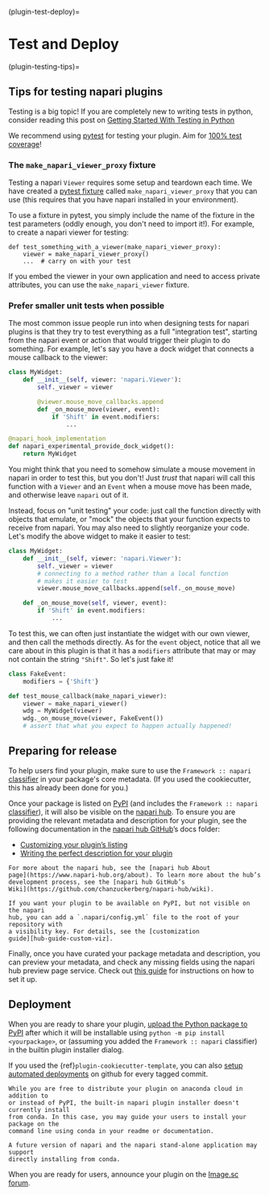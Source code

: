 (plugin-test-deploy)=

# Test and Deploy

(plugin-testing-tips)=

## Tips for testing napari plugins

Testing is a big topic!  If you are completely new to writing tests in python,
consider reading this post on [Getting Started With Testing in
Python](https://realpython.com/python-testing/)

We recommend using
[pytest](https://docs.pytest.org/en/6.2.x/getting-started.html) for testing your
plugin. Aim for [100% test coverage](./best_practices.md#how-to-check-test-coverage)!

### The `make_napari_viewer_proxy` fixture

Testing a napari `Viewer` requires some setup and teardown each time.  We have
created a [pytest fixture](https://docs.pytest.org/en/6.2.x/fixture.html) called
`make_napari_viewer_proxy` that you can use (this requires that you have napari
installed in your environment).

To use a fixture in pytest, you simply include the name of the fixture in the
test parameters (oddly enough, you don't need to import it!).  For example, to
create a napari viewer for testing:

```
def test_something_with_a_viewer(make_napari_viewer_proxy):
    viewer = make_napari_viewer_proxy()
    ...  # carry on with your test
```

If you embed the viewer in your own application and need to access private attributes,
you can use the `make_napari_viewer` fixture.

### Prefer smaller unit tests when possible

The most common issue people run into when designing tests for napari plugins is
that they try to test everything as a full "integration test", starting from the
napari event or action that would trigger their plugin to do something.  For
example, let's say you have a dock widget that connects a mouse callback to the
viewer:

```py
class MyWidget:
    def __init__(self, viewer: 'napari.Viewer'):
        self._viewer = viewer

        @viewer.mouse_move_callbacks.append
        def _on_mouse_move(viewer, event):
            if 'Shift' in event.modifiers:
                ...

@napari_hook_implementation
def napari_experimental_provide_dock_widget():
    return MyWidget
```

You might think that you need to somehow simulate a mouse movement in napari in
order to test this, but you don't! Just *trust* that napari will call this
function with a `Viewer` and an `Event` when a mouse move has been made, and
otherwise leave `napari` out of it.

Instead, focus on "unit testing" your code: just call the function directly with
objects that emulate, or "mock" the objects that your function expects to
receive from napari. You may also need to slightly reorganize your code.  Let's
modify the above widget to make it easier to test:

```py
class MyWidget:
    def __init__(self, viewer: 'napari.Viewer'):
        self._viewer = viewer
        # connecting to a method rather than a local function
        # makes it easier to test
        viewer.mouse_move_callbacks.append(self._on_mouse_move)

    def _on_mouse_move(self, viewer, event):
        if 'Shift' in event.modifiers:
            ...
```

To test this, we can often just instantiate the widget with our own viewer, and
then call the methods directly. As for the `event` object, notice that all we
care about in this plugin is that it has a `modifiers` attribute that may or may
not contain the string `"Shift"`.  So let's just fake it!

```py
class FakeEvent:
    modifiers = {'Shift'}

def test_mouse_callback(make_napari_viewer):
    viewer = make_napari_viewer()
    wdg = MyWidget(viewer)
    wdg._on_mouse_move(viewer, FakeEvent())
    # assert that what you expect to happen actually happened!
```

## Preparing for release

To help users find your plugin, make sure to use the `Framework :: napari`
[classifier] in your package's core metadata. (If you used the cookiecutter,
this has already been done for you.)

Once your package is listed on [PyPI] (and includes the `Framework :: napari`
[classifier]), it will also be visible on the [napari
hub](https://napari-hub.org/). To ensure you are providing the relevant metadata and
description for your plugin, see the following documentation in the [napari hub
GitHub](https://github.com/chanzuckerberg/napari-hub/tree/main/docs)’s docs
folder:

- [Customizing your plugin’s
  listing](https://github.com/chanzuckerberg/napari-hub/blob/main/docs/customizing-plugin-listing.md)
- [Writing the perfect description for your
  plugin](https://github.com/chanzuckerberg/napari-hub/blob/main/docs/writing-the-perfect-description.md)

```{admonition} The hub
For more about the napari hub, see the [napari hub About
page](https://www.napari-hub.org/about). To learn more about the hub’s
development process, see the [napari hub GitHub’s
Wiki](https://github.com/chanzuckerberg/napari-hub/wiki).

If you want your plugin to be available on PyPI, but not visible on the napari
hub, you can add a `.napari/config.yml` file to the root of your repository with
a visibility key. For details, see the [customization
guide][hub-guide-custom-viz].
```

Finally, once you have curated your package metadata and description, you can
preview your metadata, and check any missing fields using the
napari hub preview page service. Check out [this guide](https://github.com/chanzuckerberg/napari-hub/blob/main/docs/setting-up-preview.md) for instructions on how to set it up.

## Deployment

When you are ready to share your plugin, [upload the Python package to
PyPI][pypi-upload] after which it will be installable using `python -m pip install <yourpackage>`, or (assuming you added the `Framework :: napari` classifier)
in the builtin plugin installer dialog.

If you used the {ref}`plugin-cookiecutter-template`, you can also
[setup automated deployments][autodeploy] on github for every tagged commit.

```{admonition} What about conda?
While you are free to distribute your plugin on anaconda cloud in addition to
or instead of PyPI, the built-in napari plugin installer doesn't currently install
from conda. In this case, you may guide your users to install your package on the
command line using conda in your readme or documentation.

A future version of napari and the napari stand-alone application may support
directly installing from conda.
```

When you are ready for users, announce your plugin on the [Image.sc
forum](https://forum.image.sc/tag/napari).

[autodeploy]: https://github.com/napari/cookiecutter-napari-plugin#set-up-automatic-deployments
[classifier]: https://pypi.org/classifiers/
[pypi]: https://pypi.org/
[pypi-upload]: https://packaging.python.org/tutorials/packaging-projects/#uploading-the-distribution-archives

